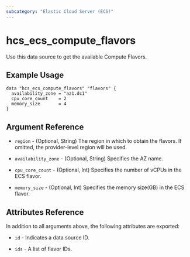 ```yaml
---
subcategory: "Elastic Cloud Server (ECS)"
---
```


# hcs_ecs_compute_flavors

Use this data source to get the available Compute Flavors.

## Example Usage

```hcl
data "hcs_ecs_compute_flavors" "flavors" {
  availability_zone = "az1.dc1"
  cpu_core_count    = 2
  memory_size       = 4
}
```

## Argument Reference

* `region` - (Optional, String) The region in which to obtain the flavors.
  If omitted, the provider-level region will be used.

* `availability_zone` - (Optional, String) Specifies the AZ name.

* `cpu_core_count` - (Optional, Int) Specifies the number of vCPUs in the ECS flavor.

* `memory_size` - (Optional, Int) Specifies the memory size(GB) in the ECS flavor.

## Attributes Reference

In addition to all arguments above, the following attributes are exported:

* `id` - Indicates a data source ID.

* `ids` - A list of flavor IDs.
